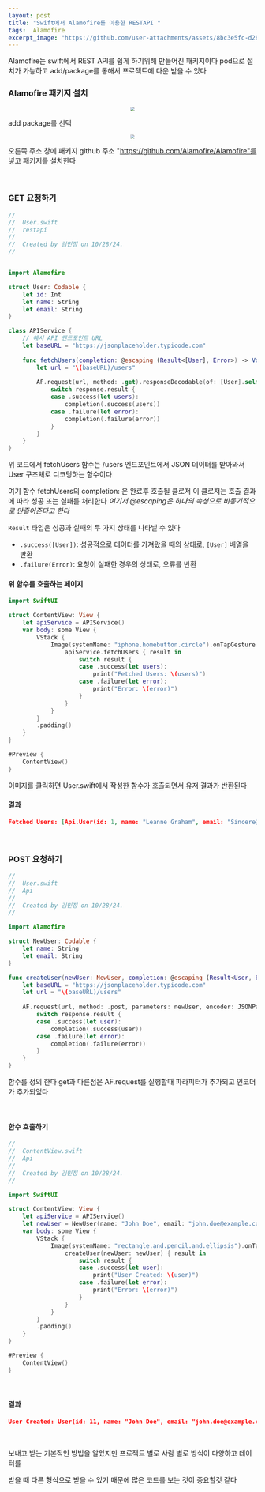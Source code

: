 ```yaml
---
layout: post
title: "Swift에서 Alamofire를 이용한 RESTAPI "
tags:  Alamofire 
excerpt_image: "https://github.com/user-attachments/assets/8bc3e5fc-d28e-4847-b29b-144e40e78a5e"
---
```


Alamofire는 swift에서 REST API를 쉽게 하기위해 만들어진 패키지이다 pod으로 설치가 가능하고 add/package를 통해서 프로젝트에 다운 받을 수 있다

### Alamofire 패키지 설치

<center>
<img src="https://github.com/user-attachments/assets/07b25d53-da23-442b-97aa-fb5094e6f410" style="zoom:50%;">
</center>

add package를 선택

<center>
<img src="https://github.com/user-attachments/assets/8bc3e5fc-d28e-4847-b29b-144e40e78a5e" style="zoom:50%;">
</center>

오른쪽 주소 창에 패키지 github 주소 "https://github.com/Alamofire/Alamofire"를 넣고 패키지를 설치한다

&nbsp;

### GET 요청하기

``` swift
//
//  User.swift
//  restapi
//
//  Created by 김민정 on 10/28/24.
//


import Alamofire

struct User: Codable {
    let id: Int
    let name: String
    let email: String
}

class APIService {
    // 예시 API 엔드포인트 URL
    let baseURL = "https://jsonplaceholder.typicode.com"
    
    func fetchUsers(completion: @escaping (Result<[User], Error>) -> Void) {
        let url = "\(baseURL)/users"
        
        AF.request(url, method: .get).responseDecodable(of: [User].self) { response in
            switch response.result {
            case .success(let users):
                completion(.success(users))
            case .failure(let error):
                completion(.failure(error))
            }
        }
    }
}
```

위 코드에서 fetchUsers 함수는 /users 엔드포인트에서 JSON 데이터를 받아와서 User 구조체로 디코딩하는 함수이다

여기 함수 fetchUsers의 completion: 은 완료후 호출될 클로저 이 클로저는 호출 결과에 따라 성공 또는 실패를 처리한다 *여기서 @escaping은 하나의 속성으로 비동기적으로 만즐어준다고 한다*

`Result` 타입은 성공과 실패의 두 가지 상태를 나타낼 수 있다

- `.success([User])`: 성공적으로 데이터를 가져왔을 때의 상태로, `[User]` 배열을 반환
- `.failure(Error)`: 요청이 실패한 경우의 상태로, 오류를 반환

#### 위 함수를 호출하는 페이지

``` swift
import SwiftUI

struct ContentView: View {
    let apiService = APIService()
    var body: some View {
        VStack {
            Image(systemName: "iphone.homebutton.circle").onTapGesture {
                apiService.fetchUsers { result in
                    switch result {
                    case .success(let users):
                        print("Fetched Users: \(users)")
                    case .failure(let error):
                        print("Error: \(error)")
                    }
                }
            }
        }
        .padding()
    }
}

#Preview {
    ContentView()
}
```

이미지를 클릭하면 User.swift에서 작성한 함수가 호출되면서 유저 결과가 반환된다

#### 결과

``` json
Fetched Users: [Api.User(id: 1, name: "Leanne Graham", email: "Sincere@april.biz"), Api.User(id: 2, name: "Ervin Howell", email: "Shanna@melissa.tv"), Api.User(id: 3, name: "Clementine Bauch", email: "Nathan@yesenia.net"), Api.User(id: 4, name: "Patricia Lebsack", email: "Julianne.OConner@kory.org"), Api.User(id: 5, name: "Chelsey Dietrich", email: "Lucio_Hettinger@annie.ca"), Api.User(id: 6, name: "Mrs. Dennis Schulist", email: "Karley_Dach@jasper.info"), Api.User(id: 7, name: "Kurtis Weissnat", email: "Telly.Hoeger@billy.biz"), Api.User(id: 8, name: "Nicholas Runolfsdottir V", email: "Sherwood@rosamond.me"), Api.User(id: 9, name: "Glenna Reichert", email: "Chaim_McDermott@dana.io"), Api.User(id: 10, name: "Clementina DuBuque", email: "Rey.Padberg@karina.biz")]
```

&nbsp;

### POST 요청하기

``` swift
//
//  User.swift
//  Api
//
//  Created by 김민정 on 10/28/24.
//

import Alamofire

struct NewUser: Codable {
    let name: String
    let email: String
}

func createUser(newUser: NewUser, completion: @escaping (Result<User, Error>) -> Void) {
    let baseURL = "https://jsonplaceholder.typicode.com"
    let url = "\(baseURL)/users"
    
    AF.request(url, method: .post, parameters: newUser, encoder: JSONParameterEncoder.default).responseDecodable(of: User.self) { response in
        switch response.result {
        case .success(let user):
            completion(.success(user))
        case .failure(let error):
            completion(.failure(error))
        }
    }
}


```

함수를 정의 한다 get과 다른점은 AF.request를 실행할때 파라피터가 추가되고 인코더가 추가되었다

&nbsp;

#### 함수 호출하기

``` swift
//
//  ContentView.swift
//  Api
//
//  Created by 김민정 on 10/28/24.
//

import SwiftUI

struct ContentView: View {
    let apiService = APIService()
    let newUser = NewUser(name: "John Doe", email: "john.doe@example.com")
    var body: some View {
        VStack {
            Image(systemName: "rectangle.and.pencil.and.ellipsis").onTapGesture{
                createUser(newUser: newUser) { result in
                    switch result {
                    case .success(let user):
                        print("User Created: \(user)")
                    case .failure(let error):
                        print("Error: \(error)")
                    }
                }
            }
        }
        .padding()
    }
}

#Preview {
    ContentView()
}

```

&nbsp;

#### 결과

``` json
User Created: User(id: 11, name: "John Doe", email: "john.doe@example.com")
```

&nbsp;

보내고 받는 기본적인 방법을 알았지만 프로젝트 별로 사람 별로 방식이 다양하고 데이터를 

받을 때 다른 형식으로 받을 수 있기 때문에 많은 코드를 보는 것이 중요할것 같다
